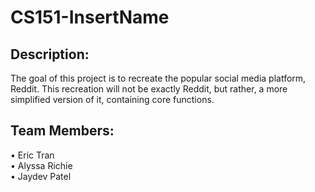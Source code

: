 # CS151-InsertName

## Description:
The goal of this project is to recreate the popular social media platform, Reddit. This recreation will not be exactly Reddit, but rather, a more simplified version of it, containing core functions.

## Team Members:
• Eric Tran <br />
• Alyssa Richie <br />
• Jaydev Patel
